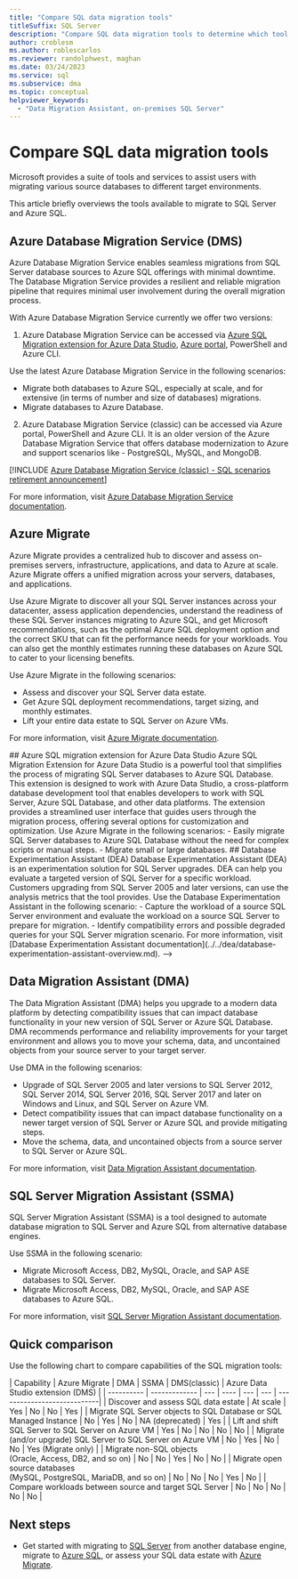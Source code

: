 ```yaml
---
title: "Compare SQL data migration tools"
titleSuffix: SQL Server
description: "Compare SQL data migration tools to determine which tool best suits your business needs, such as Data Migration Assistant (DMA), Azure Migrate, Azure Database Migration Service, SQL Server Migration Assistant (SSMA), Database Experimentation Assistant (DEA). "
author: croblesm
ms.author: roblescarlos
ms.reviewer: randolphwest, maghan
ms.date: 03/24/2023
ms.service: sql
ms.subservice: dma
ms.topic: conceptual
helpviewer_keywords:
  - "Data Migration Assistant, on-premises SQL Server"
---
```


# Compare SQL data migration tools

Microsoft provides a suite of tools and services to assist users with migrating various source databases to different target environments.

This article briefly overviews the tools available to migrate to SQL Server and Azure SQL.

## Azure Database Migration Service (DMS)

Azure Database Migration Service enables seamless migrations from SQL Server database sources to Azure SQL offerings with minimal downtime. The Database Migration Service provides a resilient and reliable migration pipeline that requires minimal user involvement during the overall migration process.

With Azure Database Migration Service currently we offer two versions:

1. Azure Database Migration Service can be accessed via [Azure SQL Migration extension for Azure Data Studio](/../../dms/migration-using-azure-data-studio.md), [Azure portal](https://portal.azure.com/#create/Microsoft.AzureDMS), PowerShell and Azure CLI.

  Use the latest Azure Database Migration Service in the following scenarios:

- Migrate both databases to Azure SQL, especially at scale, and for extensive (in terms of number and size of databases) migrations.
- Migrate databases to Azure Database.

2. Azure Database Migration Service (classic) can be accessed via Azure portal, PowerShell and Azure CLI. It is an older version of the Azure Database Migration Service that offers database modernization to Azure and support scenarios like - PostgreSQL, MySQL, and MongoDB.

[!INCLUDE [Azure Database Migration Service (classic) - SQL scenarios retirement announcement](/../../dms/includes/deprecation-announcement-dms-classic-sql.md)]


For more information, visit [Azure Database Migration Service documentation](/azure/dms/).

## Azure Migrate

Azure Migrate provides a centralized hub to discover and assess on-premises servers, infrastructure, applications, and data to Azure at scale. Azure Migrate offers a unified migration across your servers, databases, and applications.

Use Azure Migrate to discover all your SQL Server instances across your datacenter, assess application dependencies, understand the readiness of these SQL Server instances migrating to Azure SQL, and get Microsoft recommendations, such as the optimal Azure SQL deployment option and the correct SKU that can fit the performance needs for your workloads. You can also get the monthly estimates running these databases on Azure SQL to cater to your licensing benefits.

Use Azure Migrate in the following scenarios:

- Assess and discover your SQL Server data estate.
- Get Azure SQL deployment recommendations, target sizing, and monthly estimates.
- Lift your entire data estate to SQL Server on Azure VMs.

For more information, visit [Azure Migrate documentation](/azure/migrate/).

<!-->
## Azure SQL migration extension for Azure Data Studio

Azure SQL Migration Extension for Azure Data Studio is a powerful tool that simplifies the process of migrating SQL Server databases to Azure SQL Database. This extension is designed to work with Azure Data Studio, a cross-platform database development tool that enables developers to work with SQL Server, Azure SQL Database, and other data platforms. The extension provides a streamlined user interface that guides users through the migration process, offering several options for customization and optimization.

Use Azure Migrate in the following scenarios:

- Easily migrate SQL Server databases to Azure SQL Database without the need for complex scripts or manual steps.
- Migrate small or large databases.

## Database Experimentation Assistant (DEA)

Database Experimentation Assistant (DEA) is an experimentation solution for SQL Server upgrades. DEA can help you evaluate a targeted version of SQL Server for a specific workload. Customers upgrading from SQL Server 2005 and later versions, can use the analysis metrics that the tool provides.

Use the Database Experimentation Assistant in the following scenario:

- Capture the workload of a source SQL Server environment and evaluate the workload on a source SQL Server to prepare for migration.
- Identify compatibility errors and possible degraded queries for your SQL Server migration scenario.

For more information, visit [Database Experimentation Assistant documentation](../../dea/database-experimentation-assistant-overview.md).
-->
## Data Migration Assistant (DMA)

The Data Migration Assistant (DMA) helps you upgrade to a modern data platform by detecting compatibility issues that can impact database functionality in your new version of SQL Server or Azure SQL Database. DMA recommends performance and reliability improvements for your target environment and allows you to move your schema, data, and uncontained objects from your source server to your target server.

Use DMA in the following scenarios:

- Upgrade of SQL Server 2005 and later versions to SQL Server 2012, SQL Server 2014, SQL Server 2016, SQL Server 2017 and later on Windows and Linux, and SQL Server on Azure VM.
- Detect compatibility issues that can impact database functionality on a newer target version of SQL Server or Azure SQL and provide mitigating steps.
- Move the schema, data, and uncontained objects from a source server to SQL Server or Azure SQL.

For more information, visit [Data Migration Assistant documentation](../../dma/dma-overview.md).

## SQL Server Migration Assistant (SSMA)

SQL Server Migration Assistant (SSMA) is a tool designed to automate database migration to SQL Server and Azure SQL from alternative database engines.

Use SSMA in the following scenario:

- Migrate Microsoft Access, DB2, MySQL, Oracle, and SAP ASE databases to SQL Server.
- Migrate Microsoft Access, DB2, MySQL, Oracle, and SAP ASE databases to Azure SQL.

For more information, visit [SQL Server Migration Assistant documentation](../../ssma/sql-server-migration-assistant.md).

## Quick comparison

Use the following chart to compare capabilities of the SQL migration tools:

| Capability | Azure Migrate | DMA | SSMA | DMS(classic) | Azure Data Studio extension (DMS) |
| ---------- | ------------- | --- | ---- | --- | --- | ----------------------------|
| Discover and assess SQL data estate | At scale | Yes | No | No | Yes |
| Migrate SQL Server objects to SQL Database or SQL Managed Instance | No | Yes | No | NA (deprecated) | Yes |
| Lift and shift SQL Server to SQL Server on Azure VM | Yes | No | No | No | No |
| Migrate (and/or upgrade) SQL Server to SQL Server on Azure VM | No | Yes | No | No | Yes (Migrate only) |
| Migrate non-SQL objects<br />(Oracle, Access, DB2, and so on) | No | No | Yes | No | No |
| Migrate open source databases<br />(MySQL, PostgreSQL, MariaDB, and so on) | No | No | No | Yes | No |
| Compare workloads between source and target SQL Server | No | No | No | No | No |

## Next steps

- Get started with migrating to [SQL Server](../../ssma/sql-server-migration-assistant.md) from another database engine, migrate to [Azure SQL](/azure/azure-sql/migration-guides/), or assess your SQL data estate with [Azure Migrate](/azure/migrate/how-to-create-azure-sql-assessment).
